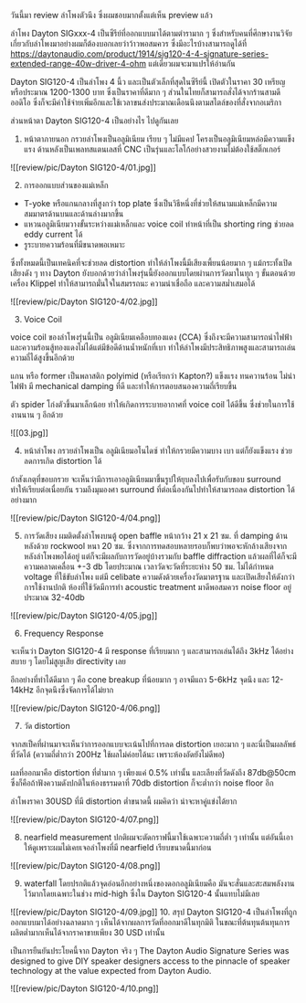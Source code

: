 วันนี้มา review ลำโพงตัวนึง ซึ่งผมชอบมากตั้งแต่เห็น preview แล้ว

ลำโพง Dayton SIGxxx-4 เป็นซีรีย์ที่ออกแบบมาได้ตามตำรามาก ๆ
ซึ่งสำหรับคนที่ศึกษางานวิจัยเกี่ยวกับลำโพงมาอย่างผมก็ต้องบอกเลยว่าว้าวพอสมควร
ซึ่งมีอะไรบ้างสามารถดูได้ที่  
https://daytonaudio.com/product/1914/sig120-4-4-signature-series-extended-range-40w-driver-4-ohm
แต่เดี๋ยวผมจะมาแปรให้อ่านกัน

Dayton SIG120-4 เป็นลำโพง 4 นี้ว และเป็นตัวเล็กที่สุดในซีรีย์นี้ เปิดตัวในราคา 30 เหรียญ หรือประมาณ 1200-1300 บาท ซึ่งเป็นราคาที่ดีมาก ๆ ส่วนในไทยก็สามารถสั่งได้จากร้านสามดีออดิโอ ซึ่งก็จะมีค่าใช้จ่ายเพิ่มอีกและใช้เวลาขนส่งประมาณเดือนนึงตามสไตล์ของที่สั่งจากอเมริกา

ส่วนหน้าตา Dayton SIG120-4 เป็นอย่างไร ไปดูกันเลย


1. หน้าตาภายนอก
กรวยลำโพงเป็นอลูมิเนียม เรียบ ๆ ไม่มีแคป
โครงเป็นอลูมิเนียมหล่อมีความแข็งแรง
ด้านหลังเป็นเพลทสแตนเลสที่ CNC เป็นรุ่นและโลโก้อย่างสวยงามไม่ต้องใช้สติ๊กเกอร์

![[review/pic/Dayton SIG120-4/01.jpg]]

2. การออกแบบส่วนของแม่เหล็ก

- T-yoke หรือแกนกลางที่สูงกว่า top plate ซึ่งเป็นวิธีหนึ่งที่ช่วยให้สนามแม่เหล็กมีความสมมาตรด้านบนและด้านล่างมากขึ้น
- แหวนอลูมิเนียมวางขั้นระหว่างแม่เหล็กและ voice coil ทำหน้าที่เป็น shorting ring ช่วยลด eddy current ได้
- รูระบายความร้อนที่มีขนาดพอเหมาะ

ซึ่งทั้งหมดนี้เป็นเทคนิคที่จะช่วยลด distortion ทำให้ลำโพงนี้มีเสียงเพี้ยนน้อยมาก ๆ แม้กระทั้งเปิดเสียงดัง ๆ
ทาง Dayton ยังบอกด้วยว่าลำโพงรุ่นนี้ยังออกแบบโดยผ่านการวัดมาในทุก ๆ ขั้นตอนด้วยเครื่อง Klippel  ทำให้สามารถมั่นใจในสมรรถนะ ความน่าเชื่อถือ และความสม่ำเสมอได้

![[review/pic/Dayton SIG120-4/02.jpg]]

3. Voice Coil

voice coil ของลำโพงรุ่นนี้เป็น อลูมิเนียมเคลือบทองแดง (CCA) ซึ่งถึงจะมีความสามารถนำไฟฟ้าและความร้อนสู้ทองแดงไม่ได้แต่มีข้อดีด้านน้ำหนักที่เบา ทำให้ลำโพงมีประสิทธิภาพสูงและสามารถเล่นความถี่ได้สูงขึ้นอีกด้วย

แกน หรือ former เป็นพลาสติก polyimid (หรือเรียกว่า Kapton?) แข็งแรง ทนควานร้อน ไม่นำไฟฟ้า มี mechanical damping ที่ดี และทำให้การตอบสนองความถี่เรียบขึ้น

ตัว spider โก่งตัวขึ้นมาเล็กน้อย ทำให้เกิดการระบายอากาศที่ voice coil ได้ดีขึ้น ซึ่งช่วยในการใช้งานนาน ๆ อีกด้วย

![[03.jpg]]

4. หน้าลำโพง
กรวยลำโพงเป็น อลูมิเนียมอโนไดซ์ ทำให้กรวยมีความบาง เบา แต่ก็ยังแข็งแรง ช่วยลดการเกิด distortion ได้

ถ้าสังเกตุที่ขอบกรวย จะเห็นว่ามีการเอาอลูมิเนียมมาขึ้นรูปให้ยุบลงไปเพื่อรับกับขอบ surround ทำให้เรียบต่อเนื่อยกัน รวมถึงมุมองศา surround ที่ต่อเนื่องกันไปทำให้สามารถลด distortion ได้อย่างมาก


![[review/pic/Dayton SIG120-4/04.png]]

5. การวัดเสียง
ผมติดตั้งลำโพงบนตู้ open baffle หน้ากว้าง 21 x 21 ซม. ที่ damping ด้านหลังด้วย rockwool หนา 20 ซม. ซึ่งจากการทดสอบหลายรอบก็พบว่าพอจะหักล้างเสียงจากหลังลำโพงพอได้อยู่ แต่ก็จะมีผลกับการวัดอยู่บ้างรวมกับ baffle diffraction แล้วผลที่ได้ก็จะมีความคลาดเคลื่อน +-3 db โดยประมาณ เวลาวัดจะวัดที่ระยะห่าง 50 ซม. ไม่ได้กำหนด voltage ที่ใช้ขับลำโพง แต่มี celibate ความดังด้วยเครื่องวัดมาตรฐาน และเปิดเสียงให้ดังกว่าการใช้งานปกติ 
ห้องที่ใช้วัดมีการทำ acoustic treatment มาดีพอสมควร noise floor อยู่ประมาณ 32-40db

![[review/pic/Dayton SIG120-4/05.jpg]]

6. Frequency Response

จะเห็นว่า Dayton SIG120-4 มี response ที่เรียบมาก ๆ และสามารถเล่นได้ถึง 3kHz ได้อย่างสบาย ๆ โดยไม่สูญเสีย directivity เลย

อีกอย่างที่ทำได้ดีมาก ๆ คือ cone breakup ที่น้อยมาก ๆ อาจมีแถว 5-6kHz จุดนึง และ 12-14kHz อีกจุดนึงซึ่งจัดการได้ไม่ยาก

![[review/pic/Dayton SIG120-4/06.png]]

7. วัด distortion

จากสเป็คที่ผ่านมาจะเห็นว่าการออกแบบจะเน้นไปที่การลด distortion เยอะมาก ๆ และนี่เป็นผลลัพธ์ที่วัดได้ (ความถี่ต่ำกว่า 200Hz ใช้ผลไม่ค่อยได้นะ เพราะห้องอัดยังไม่ดีพอ)

ผลที่ออกมาคือ distortion ที่ต่ำมาก ๆ เพียงแค่ 0.5% เท่านั้น และเลียงที่วัดดังถึง 87db@50cm ซึ่งก็คือถ้าฟังความดังปกติในห้องธรรมดาที่ 70db distortion ก็จะต่ำกว่า noise floor อีก

ลำโพงราคา 30USD ที่มี distortion ต่ำขนาดนี้ ผมคิดว่า น่าจะหาคู่แข่งได้ยาก 

![[review/pic/Dayton SIG120-4/07.png]]

8. nearfield measurement
ปกติผมจะตัดกราฟนี้มาใช้เฉพาะความถี่ต่ำ ๆ เท่านั้น แต่อันนี้เอาให้ดูเพราะผมไม่เคยเจอลำโพงที่มี nearfield เรียบขนาดนี้มาก่อน

![[review/pic/Dayton SIG120-4/08.png]]

9. waterfall
โดยปรกติแล้วจุดอ่อนอีกอย่างหนึ่งของดอกอลูมิเนียมคือ มันจะสั่นและสะสมพลังงานไว้มากโดยเฉพาะในช่วง mid-high ซึ่งใน Dayton SIG120-4 นั้นแทบไม่มีเลย


![[review/pic/Dayton SIG120-4/09.jpg]]
10. สรุป
Dayton SIG120-4 เป็นลำโพงที่ถูกออกแบบมาได้อย่างฉลาดมาก ๆ เห็นได้จากผลการวัดที่ออกมาดีในทุกมิติ ในขณะที่ต้นทุนต้นทุนการผลิตต่ำมากเห็นได้จากราคาขายเพียง 30 USD เท่านั้น 

เป็นการยืนยันประโยคนี้จาก Dayton จริง ๆ
The Dayton Audio Signature Series was designed to give DIY speaker designers access to the pinnacle of speaker technology at the value expected from Dayton Audio.

![[review/pic/Dayton SIG120-4/10.png]]